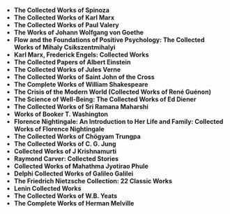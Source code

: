 <ul>

                             

 <li><b><a target="_blank" href="https://github.com/manjunath5496/The-Collected-Works/blob/master/cwl(1).pdf" style="text-decoration:none;">The Collected Works of Spinoza</a></b></li>

 <li><b><a target="_blank" href="https://github.com/manjunath5496/The-Collected-Works/blob/master/cwl(2).pdf" style="text-decoration:none;">The Collected Works of Karl Marx</a></b></li>

<li><b><a target="_blank" href="https://github.com/manjunath5496/The-Collected-Works/blob/master/cwl(3).pdf" style="text-decoration:none;">The Collected Works of Paul Valery</a></b></li>
 <li><b><a target="_blank" href="https://github.com/manjunath5496/The-Collected-Works/blob/master/cwl(4).pdf" style="text-decoration:none;">The Works of Johann Wolfgang von Goethe</a></b></li>                              
<li><b><a target="_blank" href="https://github.com/manjunath5496/The-Collected-Works/blob/master/cwl(5).pdf" style="text-decoration:none;">Flow and the Foundations of Positive Psychology: The Collected Works of Mihaly Csikszentmihalyi</a></b></li>
<li><b><a target="_blank" href="https://github.com/manjunath5496/The-Collected-Works/blob/master/cwl(6).pdf" style="text-decoration:none;">Karl Marx, Frederick Engels: Collected Works</a></b></li>
 <li><b><a target="_blank" href="https://github.com/manjunath5496/The-Collected-Works/blob/master/cwl(7).pdf" style="text-decoration:none;">The Collected Papers of Albert Einstein</a></b></li>

 <li><b><a target="_blank" href="https://github.com/manjunath5496/The-Collected-Works/blob/master/cwl(8).pdf" style="text-decoration:none;"> The Collected Works of Jules Verne </a></b></li>
   <li><b><a target="_blank" href="https://github.com/manjunath5496/The-Collected-Works/blob/master/cwl(9).pdf" style="text-decoration:none;">The Collected Works of Saint John of the Cross</a></b></li>
  
   
 <li><b><a target="_blank" href="https://github.com/manjunath5496/The-Collected-Works/blob/master/cwl(10).pdf" style="text-decoration:none;">The Complete Works of William Shakespeare </a></b></li>                              
<li><b><a target="_blank" href="https://github.com/manjunath5496/The-Collected-Works/blob/master/cwl(11).pdf" style="text-decoration:none;">The Crisis of the Modern World (Collected Works of René Guénon) </a></b></li>
<li><b><a target="_blank" href="https://github.com/manjunath5496/The-Collected-Works/blob/master/cwl(12).pdf" style="text-decoration:none;">The Science of Well-Being: The Collected Works of Ed Diener</a></b></li>
<li><b><a target="_blank" href="https://github.com/manjunath5496/The-Collected-Works/blob/master/cwl(13).pdf" style="text-decoration:none;">The Collected Works of Sri Ramana Maharshi</a></b></li>
<li><b><a target="_blank" href="https://github.com/manjunath5496/The-Collected-Works/blob/master/cwl(14).pdf" style="text-decoration:none;">Works of Booker T. Washington</a></b></li>

 <li><b><a target="_blank" href="https://github.com/manjunath5496/The-Collected-Works/blob/master/cwl(15).pdf" style="text-decoration:none;">Florence Nightingale: An Introduction to Her Life and Family: Collected Works of Florence Nightingale </a></b></li>                              
<li><b><a target="_blank" href="https://github.com/manjunath5496/The-Collected-Works/blob/master/cwl(16).pdf" style="text-decoration:none;">The Collected Works of Chögyam Trungpa </a></b></li>
<li><b><a target="_blank" href="https://github.com/manjunath5496/The-Collected-Works/blob/master/cwl(17).pdf" style="text-decoration:none;">The Collected Works of C. G. Jung</a></b></li>
<li><b><a target="_blank" href="https://github.com/manjunath5496/The-Collected-Works/blob/master/cwl(18).pdf" style="text-decoration:none;">Collected Works of J Krishnamurti</a></b></li>
<li><b><a target="_blank" href="https://github.com/manjunath5496/The-Collected-Works/blob/master/cwl(19).pdf" style="text-decoration:none;">Raymond Carver: Collected Stories</a></b></li>

<li><b><a target="_blank" href="https://github.com/manjunath5496/The-Collected-Works/blob/master/cwl(20).pdf" style="text-decoration:none;">Collected Works of Mahathma Jyotirao Phule  </a></b></li>
<li><b><a target="_blank" href="https://github.com/manjunath5496/The-Collected-Works/blob/master/cwl(21).pdf" style="text-decoration:none;">Delphi Collected Works of Galileo Galilei</a></b></li>
<li><b><a target="_blank" href="https://github.com/manjunath5496/The-Collected-Works/blob/master/cwl(22).pdf" style="text-decoration:none;">The Friedrich Nietzsche Collection: 22 Classic Works</a></b></li>
<li><b><a target="_blank" href="https://github.com/manjunath5496/The-Collected-Works/blob/master/cwl(23).pdf" style="text-decoration:none;">Lenin Collected Works</a></b></li>

<li><b><a target="_blank" href="https://github.com/manjunath5496/The-Collected-Works/blob/master/cwl(24).pdf" style="text-decoration:none;">The Collected Works of W.B. Yeats</a></b></li>
<li><b><a target="_blank" href="https://github.com/manjunath5496/The-Collected-Works/blob/master/cwl(25).pdf" style="text-decoration:none;">The Complete Works of Herman Melville </a></b></li>











 </ul>
